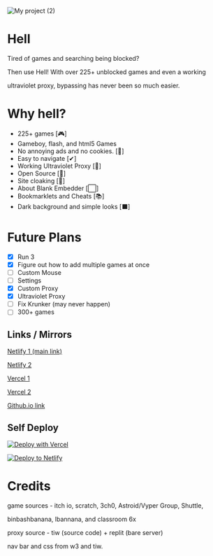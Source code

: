 
![My project (2)](https://github.com/D3ch/hell/assets/106717421/9f1397a8-77e9-4fad-8c60-c45d54f91070)



# Hell

Tired of games and searching being blocked?

Then use Hell! With over 225+ unblocked games and even a working

ultraviolet proxy, bypassing has never been so much easier. 





# Why hell?

- 225+ games [🎮]
- Gameboy, flash, and html5 Games
- No annoying ads and no cookies. [🚫]
- Easy to navigate [✔]
- Working Ultraviolet Proxy [🔎]
- Open Source [🚪]
- Site cloaking [🙈]
- About Blank Embedder [⬜]
- Bookmarklets and Cheats [📚]
- Dark background and simple looks [⬛]

# Future Plans
- [x] Run 3
- [x] Figure out how to add multiple games at once
- [ ] Custom Mouse
- [ ] Settings
- [x] Custom Proxy
- [x] Ultraviolet Proxy
- [ ] Fix Krunker (may never happen)
- [ ] 300+ games

## Links / Mirrors


[Netlify 1 (main link)](https://he1l.netlify.app)

[Netlify 2](https://hellv3.netlify.app)

[Vercel 1](https://hell-alpha.vercel.app)

[Vercel 2](https://hell-lzxk.vercl.app)

[Github.io link](https://dachxdd.github.io)

## Self Deploy

[![Deploy with Vercel](https://vercel.com/button)](https://vercel.com/new/clone?repository-url=https%3A%2F%2Fgithub.com%2Fd3ch%2Fhell)

[![Deploy to Netlify](https://www.netlify.com/img/deploy/button.svg)](https://app.netlify.com/start/deploy?repository=https://github.com/d3ch/hell)

# Credits 

game sources - itch io, scratch, 3ch0, Astroid/Vyper Group, Shuttle, 

binbashbanana, lbannana, and classroom 6x

proxy source - tiw (source code) + replit (bare server)

nav bar and css from w3 and tiw.







